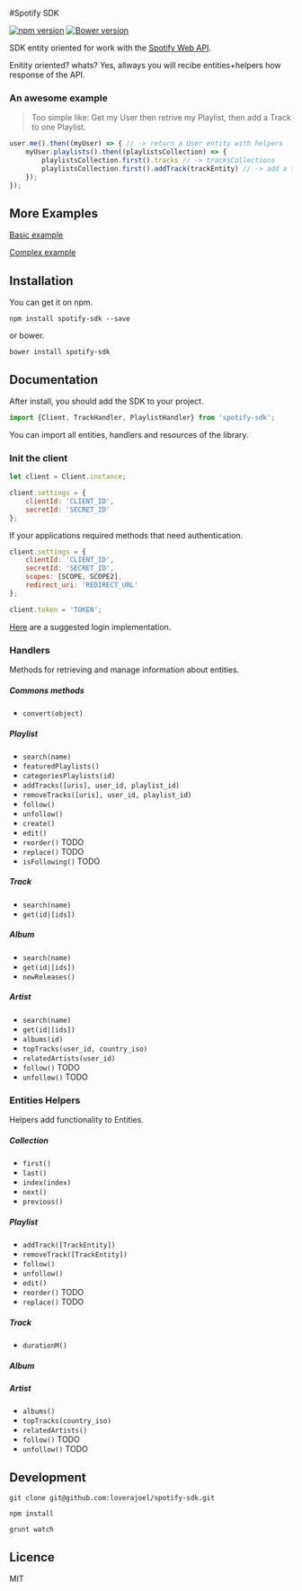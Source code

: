 #Spotify SDK

[![npm version](https://badge.fury.io/js/spotify-sdk.svg)](http://badge.fury.io/js/spotify-sdk)
[![Bower version](https://badge.fury.io/bo/spotify-sdk.svg)](http://badge.fury.io/bo/spotify-sdk)

SDK entity oriented for work with the [Spotify Web API](https://developer.spotify.com/web-api/).

Enitity oriented? whats? Yes, allways you will recibe entities+helpers how response of the API.

### An awesome example

> Too simple like: Get my User then retrive my Playlist, then add a Track to one Playlist.

```javascript
user.me().then((myUser) => { // -> return a User entity with helpers
    myUser.playlists().then((playlistsCollection) => {
        playlistsCollection.first().tracks // -> tracksCollections
        playlistsCollection.first().addTrack(trackEntity) // -> add a track to the playlist
    });
});
```

## More Examples

[Basic example](https://github.com/loverajoel/spotify-sdk/blob/master/examples/basic.js)

[Complex example](https://github.com/loverajoel/spotify-sdk/blob/master/examples/oauth.js)

## Installation

You can get it on npm.

`npm install spotify-sdk --save`

or bower.

`bower install spotify-sdk`


## Documentation

After install, you should add the SDK to your project.

```javascript
import {Client, TrackHandler, PlaylistHandler} from 'spotify-sdk';
```

You can import all entities, handlers and resources of the library.

### Init the client

```javascript
let client = Client.instance;

client.settings = {
    clientId: 'CLIENT_ID', 
    secretId: 'SECRET_ID'
};
```

If your applications required methods that need authentication.

```javascript
client.settings = {
    clientId: 'CLIENT_ID', 
    secretId: 'SECRET_ID',
    scopes: [SCOPE, SCOPE2],
    redirect_uri: 'REDIRECT_URL'
};

client.token = 'TOKEN';
```
[Here](https://github.com/loverajoel/spotify-sdk/blob/master/examples/oauth.js) are a suggested login implementation.

### Handlers

Methods for retrieving and manage information about entities.

##### Commons methods

* `convert(object)`

##### Playlist

* `search(name)`
* `featuredPlaylists()`
* `categoriesPlaylists(id)`
* `addTracks([uris], user_id, playlist_id)`
* `removeTracks([uris], user_id, playlist_id)`
* `follow()`
* `unfollow()`
* `create()`
* `edit()`
* `reorder()` TODO
* `replace()` TODO
* `isFollowing()` TODO

##### Track

* `search(name)`
* `get(id|[ids])`

##### Album

* `search(name)`
* `get(id|[ids])`
* `newReleases()`

##### Artist

* `search(name)`
* `get(id|[ids])`
* `albums(id)`
* `topTracks(user_id, country_iso)`
* `relatedArtists(user_id)`
* `follow()` TODO
* `unfollow()` TODO
 
### Entities Helpers

Helpers add functionality to Entities.

##### Collection

* `first()`
* `last()`
* `index(index)`
* `next()`
* `previous()`

##### Playlist

* `addTrack([TrackEntity])`
* `removeTrack([TrackEntity])`
* `follow()`
* `unfollow()`
* `edit()`
* `reorder()` TODO
* `replace()` TODO

##### Track

* `durationM()`

##### Album

##### Artist

* `albums()`
* `topTracks(country_iso)`
* `relatedArtists()`
* `follow()` TODO
* `unfollow()` TODO

## Development

`git clone git@github.com:loverajoel/spotify-sdk.git`

`npm install`

`grunt watch`

## Licence

MIT